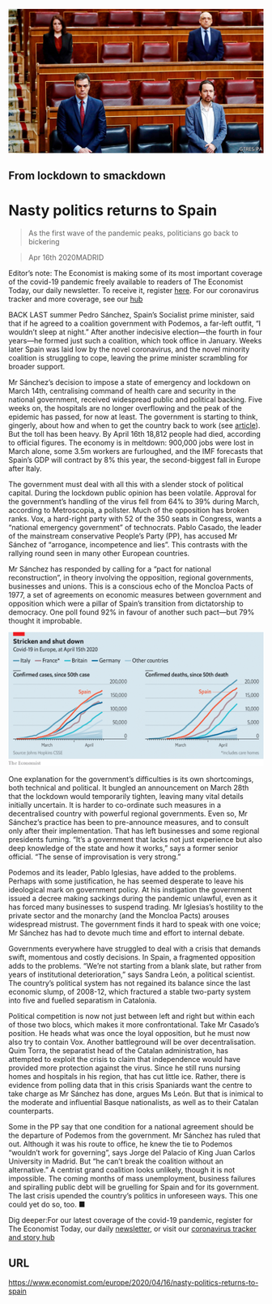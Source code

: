 ![](./images/20200418_EUP001_0.jpg)

## From lockdown to smackdown

# Nasty politics returns to Spain

> As the first wave of the pandemic peaks, politicians go back to bickering

> Apr 16th 2020MADRID

Editor’s note: The Economist is making some of its most important coverage of the covid-19 pandemic freely available to readers of The Economist Today, our daily newsletter. To receive it, register [here](https://www.economist.com//newslettersignup). For our coronavirus tracker and more coverage, see our [hub](https://www.economist.com//coronavirus)

BACK LAST summer Pedro Sánchez, Spain’s Socialist prime minister, said that if he agreed to a coalition government with Podemos, a far-left outfit, “I wouldn’t sleep at night.” After another indecisive election—the fourth in four years—he formed just such a coalition, which took office in January. Weeks later Spain was laid low by the novel coronavirus, and the novel minority coalition is struggling to cope, leaving the prime minister scrambling for broader support.

Mr Sánchez’s decision to impose a state of emergency and lockdown on March 14th, centralising command of health care and security in the national government, received widespread public and political backing. Five weeks on, the hospitals are no longer overflowing and the peak of the epidemic has passed, for now at least. The government is starting to think, gingerly, about how and when to get the country back to work (see [article](https://www.economist.com//international/2020/04/16/governments-are-starting-to-ease-restrictions)). But the toll has been heavy. By April 16th 18,812 people had died, according to official figures. The economy is in meltdown: 900,000 jobs were lost in March alone, some 3.5m workers are furloughed, and the IMF forecasts that Spain’s GDP will contract by 8% this year, the second-biggest fall in Europe after Italy.

The government must deal with all this with a slender stock of political capital. During the lockdown public opinion has been volatile. Approval for the government’s handling of the virus fell from 64% to 39% during March, according to Metroscopia, a pollster. Much of the opposition has broken ranks. Vox, a hard-right party with 52 of the 350 seats in Congress, wants a “national emergency government” of technocrats. Pablo Casado, the leader of the mainstream conservative People’s Party (PP), has accused Mr Sánchez of “arrogance, incompetence and lies”. This contrasts with the rallying round seen in many other European countries.

Mr Sánchez has responded by calling for a “pact for national reconstruction”, in theory involving the opposition, regional governments, businesses and unions. This is a conscious echo of the Moncloa Pacts of 1977, a set of agreements on economic measures between government and opposition which were a pillar of Spain’s transition from dictatorship to democracy. One poll found 92% in favour of another such pact—but 79% thought it improbable.

![](./images/20200418_EUC216.png)

One explanation for the government’s difficulties is its own shortcomings, both technical and political. It bungled an announcement on March 28th that the lockdown would temporarily tighten, leaving many vital details initially uncertain. It is harder to co-ordinate such measures in a decentralised country with powerful regional governments. Even so, Mr Sánchez’s practice has been to pre-announce measures, and to consult only after their implementation. That has left businesses and some regional presidents fuming. “It’s a government that lacks not just experience but also deep knowledge of the state and how it works,” says a former senior official. “The sense of improvisation is very strong.”

Podemos and its leader, Pablo Iglesias, have added to the problems. Perhaps with some justification, he has seemed desperate to leave his ideological mark on government policy. At his instigation the government issued a decree making sackings during the pandemic unlawful, even as it has forced many businesses to suspend trading. Mr Iglesias’s hostility to the private sector and the monarchy (and the Moncloa Pacts) arouses widespread mistrust. The government finds it hard to speak with one voice; Mr Sánchez has had to devote much time and effort to internal debate.

Governments everywhere have struggled to deal with a crisis that demands swift, momentous and costly decisions. In Spain, a fragmented opposition adds to the problems. “We’re not starting from a blank slate, but rather from years of institutional deterioration,” says Sandra León, a political scientist. The country’s political system has not regained its balance since the last economic slump, of 2008-12, which fractured a stable two-party system into five and fuelled separatism in Catalonia.

Political competition is now not just between left and right but within each of those two blocs, which makes it more confrontational. Take Mr Casado’s position. He heads what was once the loyal opposition, but he must now also try to contain Vox. Another battleground will be over decentralisation. Quim Torra, the separatist head of the Catalan administration, has attempted to exploit the crisis to claim that independence would have provided more protection against the virus. Since he still runs nursing homes and hospitals in his region, that has cut little ice. Rather, there is evidence from polling data that in this crisis Spaniards want the centre to take charge as Mr Sánchez has done, argues Ms León. But that is inimical to the moderate and influential Basque nationalists, as well as to their Catalan counterparts.

Some in the PP say that one condition for a national agreement should be the departure of Podemos from the government. Mr Sánchez has ruled that out. Although it was his route to office, he knew the tie to Podemos “wouldn’t work for governing”, says Jorge del Palacio of King Juan Carlos University in Madrid. But “he can’t break the coalition without an alternative.” A centrist grand coalition looks unlikely, though it is not impossible. The coming months of mass unemployment, business failures and spiralling public debt will be gruelling for Spain and for its government. The last crisis upended the country’s politics in unforeseen ways. This one could yet do so, too. ■

Dig deeper:For our latest coverage of the covid-19 pandemic, register for The Economist Today, our daily [newsletter](https://www.economist.com//newslettersignup), or visit our [coronavirus tracker and story hub](https://www.economist.com//coronavirus)

## URL

https://www.economist.com/europe/2020/04/16/nasty-politics-returns-to-spain
